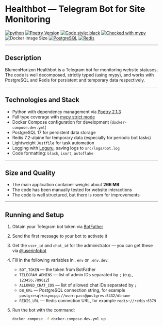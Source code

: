 # Healthbot — Telegram Bot for Site Monitoring

[![python](https://img.shields.io/badge/Python-3.13-3776AB.svg?style=flat&logo=python&logoColor=white)](https://www.python.org)
[![Poetry Version](https://img.shields.io/badge/poetry-2.1.3-blue?logo=python&style=flat-square)](https://python-poetry.org/)
[![Code style: black](https://img.shields.io/badge/code%20style-black-000000.svg)](https://github.com/psf/black)
[![Checked with mypy](http://www.mypy-lang.org/static/mypy_badge.svg)](http://mypy-lang.org/)
![Docker Image Size](https://img.shields.io/badge/docker-image_~400MB-blue?style=flat-square&logo=docker)
[![PostgreSQL](https://img.shields.io/badge/PostgreSQL-17-blue?logo=postgresql&style=flat-square)](https://www.postgresql.org/)
[![Redis](https://img.shields.io/badge/Redis-7.2_alpine-red?logo=redis&style=flat-square)](https://redis.io/)

---

## Description

BlumenHorizon Healthbot is a Telegram bot for monitoring website statuses.  
The code is well decomposed, strictly typed (using mypy), and works with PostgreSQL and Redis for persistent and temporary data respectively.

---

## Technologies and Stack

- Python with dependency management via [Poetry 2.1.3](https://python-poetry.org/)
- Full type coverage with [mypy strict mode](https://mypy-lang.org/)
- Docker Compose configuration for development (`docker-compose.dev.yml`)
- PostgreSQL 17 for persistent data storage
- Redis 7.2-alpine for temporary data (especially for periodic bot tasks)
- Lightweight `Justfile` for task automation
- Logging with [Loguru](https://github.com/Delgan/loguru), saving logs to `src/logs/bot.log`
- Code formatting: `black`, `isort`, `autoflake`

---

## Size and Quality

- The main application container weighs about **266 MB**
- The code has been manually tested for website interactions
- The code is well structured, but there is room for improvements

---

## Running and Setup

1. Obtain your Telegram bot token via [BotFather](https://t.me/BotFather)
2. Send the first message to your bot to activate it
3. Get the `user_id` and `chat_id` for the administrator — you can get these via [@userinfobot](https://t.me/userinfobot)
4. Fill in the following variables in `.env` or `.env.dev`:
   - `BOT_TOKEN` — the token from BotFather
   - `TELEGRAM_ADMINS` — list of admin IDs separated by `;` (e.g., `123456;789012`)
   - `ALLOWED_CHAT_IDS` — list of allowed chat IDs separated by `;`
   - `DB_URL` — PostgreSQL connection string, for example `postgresql+asyncpg://user:pass@postgres:5432/dbname`
   - `REDIS_URL` — Redis connection URL, for example `redis://redis:6379`

5. Run the bot with the command:
   ```bash
   docker compose -f docker-compose.dev.yml up